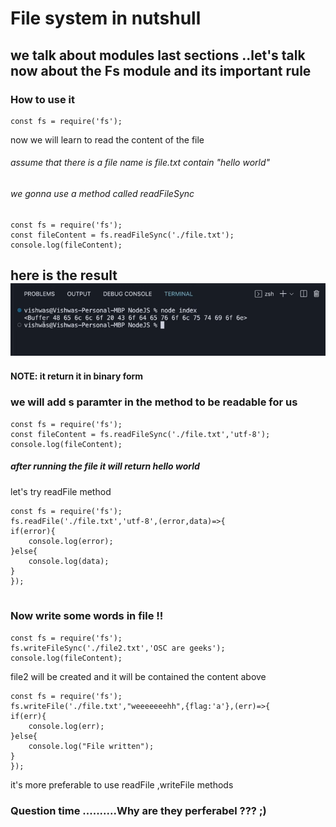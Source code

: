 # File system in nutshull 
we talk about modules last sections ..let's talk now about the Fs module and its important rule 
-------------------------------------------------------------------
### How to use it 
```
const fs = require('fs');

```
now we will learn to read the content of the file 
###### assume that there is a file name is file.txt contain "hello world"
###### we gonna use a method called readFileSync 

```
const fs = require('fs');
const fileContent = fs.readFileSync('./file.txt');
console.log(fileContent);

```

here is the result 
<img src='output.png'>
---------------------------------------------------------------------------
#### NOTE: it return it in binary form 

### we will add s paramter in the method to be readable for us 

```
const fs = require('fs');
const fileContent = fs.readFileSync('./file.txt','utf-8');
console.log(fileContent);

```
##### after running the file it will return hello world

let's try readFile method 
```
const fs = require('fs');
fs.readFile('./file.txt','utf-8',(error,data)=>{
if(error){
    console.log(error);
}else{
    console.log(data);
}
});


```
### Now write some words in file !!

```
const fs = require('fs');
fs.writeFileSync('./file2.txt','OSC are geeks');
console.log(fileContent);

```
file2 will be created and it will be contained the content above 

```
const fs = require('fs');
fs.writeFile('./file.txt',"weeeeeeehh",{flag:'a'},(err)=>{
if(err){
    console.log(err);
}else{
    console.log("File written");
}
});
```
it's more preferable to use readFile ,writeFile methods 
### Question time ..........Why are they perferabel  ???  ;)



